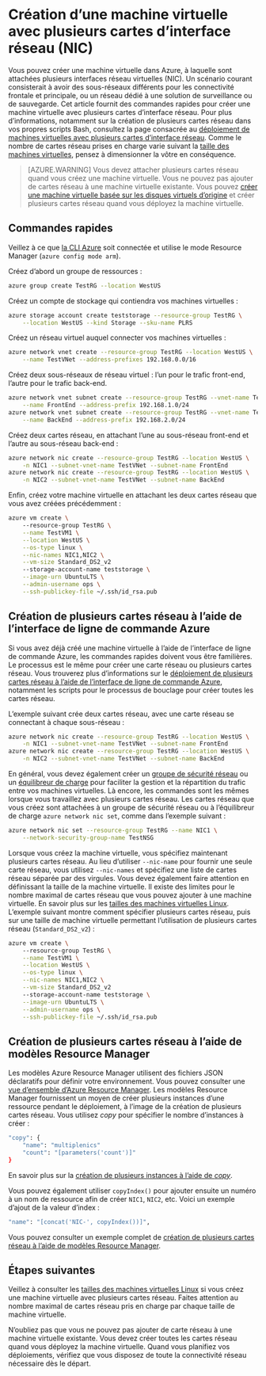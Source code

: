 <properties
   pageTitle="Configuration de plusieurs cartes réseau sur une machine virtuelle Linux | azure.microsoft.com/ Azure"
   description="Découvrez comment créer une machine virtuelle dotée de plusieurs cartes réseau à l’aide de l’interface de ligne de commande Azure ou de modèles Resource Manager."
   services="virtual-machines-linux"
   documentationCenter=""
   authors="iainfoulds"
   manager="timlt"
   editor=""/>

<tags
   ms.service="virtual-machines-linux"
   ms.devlang="na"
   ms.topic="article"
   ms.tgt_pltfrm="vm-linux"
   ms.workload="infrastructure"
   ms.date="08/02/2016"
   ms.author="iainfou"/>

# Création d’une machine virtuelle avec plusieurs cartes d’interface réseau (NIC)
Vous pouvez créer une machine virtuelle dans Azure, à laquelle sont attachées plusieurs interfaces réseau virtuelles (NIC). Un scénario courant consisterait à avoir des sous-réseaux différents pour les connectivité frontale et principale, ou un réseau dédié à une solution de surveillance ou de sauvegarde. Cet article fournit des commandes rapides pour créer une machine virtuelle avec plusieurs cartes d’interface réseau. Pour plus d’informations, notamment sur la création de plusieurs cartes réseau dans vos propres scripts Bash, consultez la page consacrée au [déploiement de machines virtuelles avec plusieurs cartes d’interface réseau](../virtual-network/virtual-network-deploy-multinic-arm-cli.md). Comme le nombre de cartes réseau prises en charge varie suivant la [taille des machines virtuelles](virtual-machines-linux-sizes.md), pensez à dimensionner la vôtre en conséquence.

>[AZURE.WARNING] Vous devez attacher plusieurs cartes réseau quand vous créez une machine virtuelle. Vous ne pouvez pas ajouter de cartes réseau à une machine virtuelle existante. Vous pouvez [créer une machine virtuelle basée sur les disques virtuels d’origine](virtual-machines-linux-copy-vm.md) et créer plusieurs cartes réseau quand vous déployez la machine virtuelle.

## Commandes rapides
Veillez à ce que [la CLI Azure](../xplat-cli-install.md) soit connectée et utilise le mode Resource Manager (`azure config mode arm`).

Créez d’abord un groupe de ressources :

```bash
azure group create TestRG --location WestUS
```

Créez un compte de stockage qui contiendra vos machines virtuelles :

```bash
azure storage account create teststorage --resource-group TestRG \
    --location WestUS --kind Storage --sku-name PLRS
```

Créez un réseau virtuel auquel connecter vos machines virtuelles :

```bash
azure network vnet create --resource-group TestRG --location WestUS \
    --name TestVNet --address-prefixes 192.168.0.0/16 
```

Créez deux sous-réseaux de réseau virtuel : l’un pour le trafic front-end, l’autre pour le trafic back-end.

```bash
azure network vnet subnet create --resource-group TestRG --vnet-name TestVNet \
    --name FrontEnd --address-prefix 192.168.1.0/24
azure network vnet subnet create --resource-group TestRG --vnet-name TestVNet \
    --name BackEnd --address-prefix 192.168.2.0/24
```

Créez deux cartes réseau, en attachant l’une au sous-réseau front-end et l’autre au sous-réseau back-end :

```bash
azure network nic create --resource-group TestRG --location WestUS \
    -n NIC1 --subnet-vnet-name TestVNet --subnet-name FrontEnd
azure network nic create --resource-group TestRG --location WestUS \
    -n NIC2 --subnet-vnet-name TestVNet --subnet-name BackEnd
```

Enfin, créez votre machine virtuelle en attachant les deux cartes réseau que vous avez créées précédemment :

```bash
azure vm create \            
    --resource-group TestRG \
    --name TestVM1 \
    --location WestUS \
    --os-type linux \
    --nic-names NIC1,NIC2 \
    --vm-size Standard_DS2_v2
    --storage-account-name teststorage \
    --image-urn UbuntuLTS \
    --admin-username ops \
    --ssh-publickey-file ~/.ssh/id_rsa.pub
```

## Création de plusieurs cartes réseau à l’aide de l’interface de ligne de commande Azure
Si vous avez déjà créé une machine virtuelle à l’aide de l’interface de ligne de commande Azure, les commandes rapides doivent vous être familières. Le processus est le même pour créer une carte réseau ou plusieurs cartes réseau. Vous trouverez plus d’informations sur le [déploiement de plusieurs cartes réseau à l’aide de l’interface de ligne de commande Azure](../virtual-network/virtual-network-deploy-multinic-arm-cli.md), notamment les scripts pour le processus de bouclage pour créer toutes les cartes réseau.

L’exemple suivant crée deux cartes réseau, avec une carte réseau se connectant à chaque sous-réseau :

```bash
azure network nic create --resource-group TestRG --location WestUS \
    -n NIC1 --subnet-vnet-name TestVNet --subnet-name FrontEnd
azure network nic create --resource-group TestRG --location WestUS \
    -n NIC2 --subnet-vnet-name TestVNet --subnet-name BackEnd
```

En général, vous devez également créer un [groupe de sécurité réseau](../virtual-network/virtual-networks-nsg.md) ou un [équilibreur de charge](../load-balancer/load-balancer-overview.md) pour faciliter la gestion et la répartition du trafic entre vos machines virtuelles. Là encore, les commandes sont les mêmes lorsque vous travaillez avec plusieurs cartes réseau. Les cartes réseau que vous créez sont attachées à un groupe de sécurité réseau ou à l’équilibreur de charge `azure network nic set`, comme dans l’exemple suivant :

```bash
azure network nic set --resource-group TestRG --name NIC1 \
    --network-security-group-name TestNSG
```

Lorsque vous créez la machine virtuelle, vous spécifiez maintenant plusieurs cartes réseau. Au lieu d’utiliser `--nic-name` pour fournir une seule carte réseau, vous utilisez `--nic-names` et spécifiez une liste de cartes réseau séparée par des virgules. Vous devez également faire attention en définissant la taille de la machine virtuelle. Il existe des limites pour le nombre maximal de cartes réseau que vous pouvez ajouter à une machine virtuelle. En savoir plus sur les [tailles des machines virtuelles Linux](virtual-machines-linux-sizes.md). L’exemple suivant montre comment spécifier plusieurs cartes réseau, puis sur une taille de machine virtuelle permettant l’utilisation de plusieurs cartes réseau (`Standard_DS2_v2`) :

```bash
azure vm create \            
    --resource-group TestRG \
    --name TestVM1 \
    --location WestUS \
    --os-type linux \
    --nic-names NIC1,NIC2 \
    --vm-size Standard_DS2_v2
    --storage-account-name teststorage \
    --image-urn UbuntuLTS \
    --admin-username ops \
    --ssh-publickey-file ~/.ssh/id_rsa.pub
```

## Création de plusieurs cartes réseau à l’aide de modèles Resource Manager
Les modèles Azure Resource Manager utilisent des fichiers JSON déclaratifs pour définir votre environnement. Vous pouvez consulter une [vue d’ensemble d’Azure Resource Manager](../resource-group-overview.md). Les modèles Resource Manager fournissent un moyen de créer plusieurs instances d’une ressource pendant le déploiement, à l’image de la création de plusieurs cartes réseau. Vous utilisez *copy* pour spécifier le nombre d’instances à créer :

```bash
"copy": {
    "name": "multiplenics"
    "count": "[parameters('count')]"
}
```

En savoir plus sur la [création de plusieurs instances à l’aide de *copy*](../resource-group-create-multiple.md).

Vous pouvez également utiliser `copyIndex()` pour ajouter ensuite un numéro à un nom de ressource afin de créer `NIC1`, `NIC2`, etc. Voici un exemple d’ajout de la valeur d’index :

```bash
"name": "[concat('NIC-', copyIndex())]", 
```

Vous pouvez consulter un exemple complet de [création de plusieurs cartes réseau à l’aide de modèles Resource Manager](../virtual-network/virtual-network-deploy-multinic-arm-template.md).

## Étapes suivantes
Veillez à consulter les [tailles des machines virtuelles Linux](virtual-machines-linux-sizes.md) si vous créez une machine virtuelle avec plusieurs cartes réseau. Faites attention au nombre maximal de cartes réseau pris en charge par chaque taille de machine virtuelle.

N’oubliez pas que vous ne pouvez pas ajouter de carte réseau à une machine virtuelle existante. Vous devez créer toutes les cartes réseau quand vous déployez la machine virtuelle. Quand vous planifiez vos déploiements, vérifiez que vous disposez de toute la connectivité réseau nécessaire dès le départ.

<!---HONumber=AcomDC_0817_2016-->